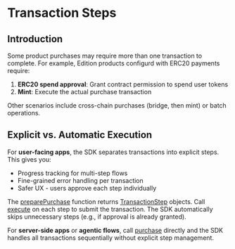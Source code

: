# Transaction Steps

## Introduction

Some product purchases may require more than one transaction to complete. For example, Edition products configurd with ERC20 payments require:

1. **ERC20 spend approval**: Grant contract permission to spend user tokens
2. **Mint**: Execute the actual purchase transaction

Other scenarios include cross-chain purchases (bridge, then mint) or batch operations.

## Explicit vs. Automatic Execution

For **user-facing apps**, the SDK separates transactions into explicit steps. This gives you:
- Progress tracking for multi-step flows
- Fine-grained error handling per transaction
- Safer UX - users approve each step individually

The [preparePurchase](../product/blind-mint/preparepurchase.md) function returns [TransactionStep](./) objects. Call [execute](execute.md) on each step to submit the transaction. The SDK automatically skips unnecessary steps (e.g., if approval is already granted).

For **server-side apps** or **agentic flows**, call [purchase](../product/common/purchase.md) directly and the SDK handles all transactions sequentially without explicit step management.
